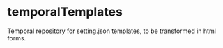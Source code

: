 # temporalTemplates
Temporal repository for setting.json templates, to be transformed in html forms.

